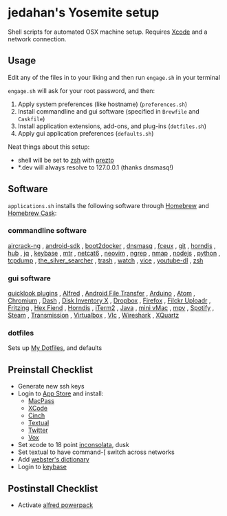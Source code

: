 # jedahan's Yosemite setup

Shell scripts for automated OSX machine setup. Requires [Xcode](https://developer.apple.com/downloads) and a network connection.

## Usage

Edit any of the files in to your liking and then run `engage.sh` in your terminal

`engage.sh` will ask for your root password, and then:

  1. Apply system preferences (like hostname) (`preferences.sh`)
  2. Install commandline and gui software (specified in `Brewfile` and `Caskfile`)
  3. Install application extensions, add-ons, and plug-ins (`dotfiles.sh`)
  4. Apply gui application preferences (`defaults.sh`)

Neat things about this setup:
 - shell will be set to [zsh](zsh.org) with [prezto](github.com/sorin-ionescu/prezto)
 - *.dev will always resolve to 127.0.0.1 (thanks dnsmasq!)

## Software

`applications.sh` installs the following software through [Homebrew](http://brew.sh) and [Homebrew Cask](https://github.com/phinze/homebrew-cask):

### commandline software

[aircrack-ng](aircrack-ng.org)
, [android-sdk](developer.android.com/index.html)
, [boot2docker](github.com/boot2docker/boot2docker-cli)
, [dnsmasq](thekelleys.org.uk/dnsmasq/doc.html)
, [fceux](www.fceux.com)
, [git](git-scm.com)
, [horndis](joshuawise.com/horndis)
, [hub](hub.github.com)
, [jq](stedolan.github.io/jq)
, [keybase](keybase.io)
, [mtr](www.bitwizard.nl/mtr)
, [netcat6](deepspace6.net/projects/netcat6.html)
, [neovim](neovim.io)
, [ngrep](ngrep.sourceforge.net)
, [nmap](nmap.org)
, [nodejs](nodejs.org)
, [python](python.org)
, [tcpdump](tcpdump.org)
, [the_silver_searcher](github.com/ggreer/the_silver_searcher)
, [trash](hasseg.org/trash)
, [watch](procps.sourceforge.net)
, [vice](vice-emu.sourceforge.net)
, [youtube-dl](rg3.github.io/youtube-dl)
, [zsh](zsh.org)

### gui software

[quicklook plugins](github.com/sindresorhus/quick-look-plugins)
, [Alfred](alfredapp.com)
, [Android File Transfer](android.com/filetransfer)
, [Arduino](arduino.cc)
, [Atom](atom.io)
, [Chromium](www.chromium.org)
, [Dash](kapeli.com/dash)
, [Disk Inventory X](www.derlien.com)
, [Dropbox](dropbox.com)
, [Firefox](mozilla.org)
, [Filckr Uploadr](www.flickr.com/tools)
, [Fritzing](fritzing.org)
, [Hex Fiend](ridiculousfish.com/hexfiend)
, [Horndis](joshuawise.com/horndis)
, [iTerm2](iterm2.com)
, [Java](www.oracle.com/technetwork/java/javase/downloads/jdk8-downloads-2133151.html)
, [mini vMac](www.gryphel.com/c/minivmac)
, [mpv](mpv.io)
, [Spotify](spotify.com)
, [Steam](steampowered.com)
, [Transmission](transmissionbt.com)
, [Virtualbox](virtualbox.org)
, [Vlc](vlc.org)
, [Wireshark](wireshark.org)
, [XQuartz](xquartz.macosforge.org)

### dotfiles

Sets up [My Dotfiles](https://github.com/jedahan/dotfiles), and defaults

## Preinstall Checklist

* Generate new ssh keys
* Login to [App Store](www.apple.com/macosx/whats-new/app-store.html) and install:
  * [MacPass](https://github.com/mstarke/MacPass)
  * [XCode]()
  * [Cinch](https://itunes.apple.com/us/app/cinch/id412529613?mt=12)
  * [Textual](https://itunes.apple.com/us/app/textual-irc-client/id403012667?mt=12)
  * [Twitter](https://itunes.apple.com/us/app/twitter/id409789998?mt=12)
  * [Vox](https://itunes.apple.com/us/app/vox/id461369673?mt=12)
* Set xcode to 18 point [inconsolata](http://www.levien.com/type/myfonts/inconsolata.html), dusk
* Set textual to have command-[ switch across networks
* Add [webster's dictionary](http://jsomers.net/blog/dictionary)
* Login to [keybase](keybase.io)

## Postinstall Checklist
* Activate [alfred powerpack](https://mail.google.com/mail/u/0/#search/alfred+powerpack)
